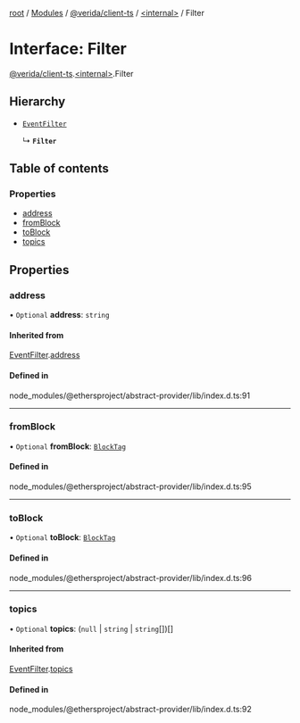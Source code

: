 [root](../README.md) / [Modules](../modules.md) / [@verida/client-ts](../modules/verida_client_ts.md) / [<internal\>](../modules/verida_client_ts._internal_.md) / Filter

# Interface: Filter

[@verida/client-ts](../modules/verida_client_ts.md).[<internal\>](../modules/verida_client_ts._internal_.md).Filter

## Hierarchy

- [`EventFilter`](verida_client_ts._internal_.EventFilter.md)

  ↳ **`Filter`**

## Table of contents

### Properties

- [address](verida_client_ts._internal_.Filter.md#address)
- [fromBlock](verida_client_ts._internal_.Filter.md#fromblock)
- [toBlock](verida_client_ts._internal_.Filter.md#toblock)
- [topics](verida_client_ts._internal_.Filter.md#topics)

## Properties

### address

• `Optional` **address**: `string`

#### Inherited from

[EventFilter](verida_client_ts._internal_.EventFilter.md).[address](verida_client_ts._internal_.EventFilter.md#address)

#### Defined in

node_modules/@ethersproject/abstract-provider/lib/index.d.ts:91

___

### fromBlock

• `Optional` **fromBlock**: [`BlockTag`](../modules/verida_client_ts._internal_.md#blocktag)

#### Defined in

node_modules/@ethersproject/abstract-provider/lib/index.d.ts:95

___

### toBlock

• `Optional` **toBlock**: [`BlockTag`](../modules/verida_client_ts._internal_.md#blocktag)

#### Defined in

node_modules/@ethersproject/abstract-provider/lib/index.d.ts:96

___

### topics

• `Optional` **topics**: (``null`` \| `string` \| `string`[])[]

#### Inherited from

[EventFilter](verida_client_ts._internal_.EventFilter.md).[topics](verida_client_ts._internal_.EventFilter.md#topics)

#### Defined in

node_modules/@ethersproject/abstract-provider/lib/index.d.ts:92
